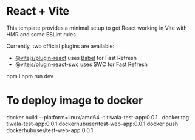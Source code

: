 # React + Vite

This template provides a minimal setup to get React working in Vite with HMR and some ESLint rules.

Currently, two official plugins are available:

- [@vitejs/plugin-react](https://github.com/vitejs/vite-plugin-react/blob/main/packages/plugin-react/README.md) uses [Babel](https://babeljs.io/) for Fast Refresh
- [@vitejs/plugin-react-swc](https://github.com/vitejs/vite-plugin-react-swc) uses [SWC](https://swc.rs/) for Fast Refresh


npm i
npm run dev


# To deploy image to docker
docker build --platform=linux/amd64 -t tiwala-test-app:0.0.1 .
docker tag tiwala-test-app:0.0.1 dockerhubuser/test-web-app:0.0.1
docker push dockerhubuser/test-web-app:0.0.1